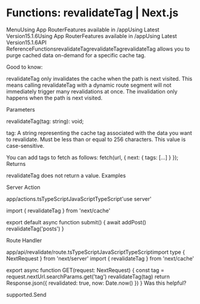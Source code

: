 # Functions: revalidateTag | Next.js

<p>MenuUsing App RouterFeatures available in /appUsing Latest Version15.1.6Using App RouterFeatures available in /appUsing Latest Version15.1.6API ReferenceFunctionsrevalidateTagrevalidateTagrevalidateTag allows you to purge cached data on-demand for a specific cache tag.</p>
<p>Good to know:</p>
<p>revalidateTag only invalidates the cache when the path is next visited. This means calling revalidateTag with a dynamic route segment will not immediately trigger many revalidations at once. The invalidation only happens when the path is next visited.</p>
<p>Parameters</p>
<p>revalidateTag(tag: string): void;</p>
<p>tag: A string representing the cache tag associated with the data you want to revalidate. Must be less than or equal to 256 characters. This value is case-sensitive.</p>
<p>You can add tags to fetch as follows:
fetch(url, { next: { tags: [...] } });
Returns</p>
<p>revalidateTag does not return a value.
Examples</p>
<p>Server Action</p>
<p>app/actions.tsTypeScriptJavaScriptTypeScript'use server'</p>
<p>import { revalidateTag } from 'next/cache'</p>
<p>export default async function submit() {
await addPost()
revalidateTag('posts')
}</p>
<p>Route Handler</p>
<p>app/api/revalidate/route.tsTypeScriptJavaScriptTypeScriptimport type { NextRequest } from 'next/server'
import { revalidateTag } from 'next/cache'</p>
<p>export async function GET(request: NextRequest) {
const tag = request.nextUrl.searchParams.get('tag')
revalidateTag(tag)
return Response.json({ revalidated: true, now: Date.now() })
}
Was this helpful?</p>
<p>supported.Send</p>
